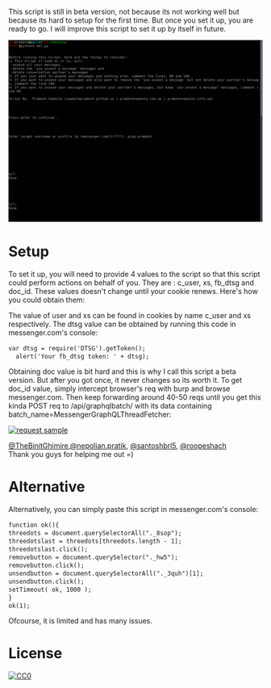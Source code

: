 This script is still in beta version, not because its not working well but because its hard to setup for the first time. But once you set it up, you are ready to go. I will improve this script to set it up by itself in future.

<img alt="Demo" src="demo.png" />

# Setup

To set it up, you will need to provide 4 values to the script so that this script could perform actions on behalf of you. They are : c_user, xs, fb_dtsg and doc_id. These values doesn't change until your cookie renews. Here's how you could obtain them:

The value of user and xs can be found in cookies by name c_user and xs respectively.
The dtsg value can be obtained by running this code in messenger.com's console:
```
var dtsg = require('DTSG').getToken();
  alert('Your fb_dtsg token: ' + dtsg);
  ```

Obtaining doc value is bit hard and this is why I call this script a beta version. But after you got once, it never changes so its worth it.
To get doc_id value, simply intercept browser's req with burp and browse messenger.com. Then keep forwarding around 40-50 reqs until you get this kinda POST req  to /api/graphqlbatch/ with its data containing batch_name=MessengerGraphQLThreadFetcher:
<br>

[<img alt="request sample" src="https://i.ibb.co/HPmy2Dm/125442802-755953381945538-3373863721969857427-n.png" />][sample]

<a href="https://github.com/TheBinitGhimire">@TheBinitGhimire</a>,<a href="https://www.facebook.com/nepolian.pratik">@nepolian.pratik</a>, <a href="https://github.com/santoshbrl5/">@santoshbrl5</a>, <a href="https://github.com/roopeshach">@roopeshach</a><br>
Thank you guys for helping me out =)

# Alternative

Alternatively, you can simply paste this script in messenger.com's console:
```
function ok(){
threedots = document.querySelectorAll("._8sop");
threedotslast = threedots[threedots.length - 1];
threedotslast.click();
removebutton = document.querySelector("._hw5");
removebutton.click();
unsendbutton = document.querySelectorAll("._3quh")[1];
unsendbutton.click();
setTimeout( ok, 1000 );
}
ok(1);
```
Ofcourse, it is limited and has many issues.

# License

[![CC0](https://i.creativecommons.org/l/by-nc/4.0/88x31.png)](http://creativecommons.org/licenses/by-nc/4.0/)

[sample]: https://ibb.co/GMgDJvg
